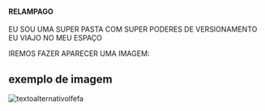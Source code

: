 #### RELAMPAGO
EU SOU UMA SUPER PASTA COM SUPER PODERES DE VERSIONAMENTO EU VIAJO NO MEU ESPAÇO

IREMOS FAZER APARECER UMA IMAGEM:

## exemplo de imagem 
![textoalternativolfefa](https://bocamafrapremium.com.br/wp-content/uploads/2024/08/fdab0de0b8b3436986ae2a192dfe5d91_1707421253408.jpg "a tittle")
